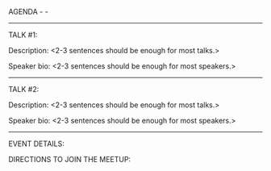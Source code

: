 <MEETUP NAME> AGENDA - <DATE OF MEETUP> - <TIME THAT DOORS OPEN> 

---

TALK #1: <INSERT TITLE> 

Description: <2-3 sentences should be enough for most talks.> 

Speaker bio: <2-3 sentences should be enough for most speakers.>


---

TALK #2: <INSERT TITLE> 

Description: <2-3 sentences should be enough for most talks.> 

Speaker bio: <2-3 sentences should be enough for most speakers.>

---

EVENT DETAILS:

DIRECTIONS TO JOIN THE MEETUP: 

